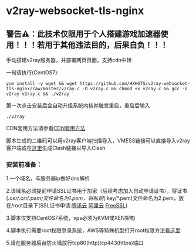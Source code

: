 # v2ray-websocket-tls-nginx

## 警告⚠：此技术仅限用于个人搭建游戏加速器使用！！！若用于其他违法目的，后果自负！！！

手动搭建v2ray服务器，并部署网页页面，支持cdn中转

一句话执行(CentOS7):

`yum install -y wget && wget https://github.com/HXHGTS/v2ray-websocket-tls-nginx/raw/master/v2ray.c -O v2ray.c && chmod +x v2ray.c && gcc -o v2ray v2ray.c && ./v2ray`

第一次点击安装后会自动升级系统内核并触发重启，重启后输入

`./v2ray`

CDN套用方法请参看[CDN套用方法](/cdn.md)

脚本生成的二维码可以用v2ray客户端扫描导入，VMESS链接可以直接导入v2ray客户端或在[这里](https://hxhgts.icu/ClashRuleTransfer/)生成Clash链接以导入Clash

### 安装前准备：

1.一个域名，与服务器ip做好dns解析

2.该域名必须提前申请SSL证书用于加密（后续考虑加入自动申请证书），将证书(*.cer/*.crt/*.pem)文件命名为1.pem，将私钥(*.key/*.pem)文件命名为2.pem，放在/root目录下(SSL证书申请:[腾讯云](https://console.cloud.tencent.com/ssl) [阿里云](https://common-buy.aliyun.com/?spm=5176.b5912525.0.0.3c07GExwGExwfv&commodityCode=cas) [FreeSSL](https://freessl.cn/))

3.脚本仅支持CentOS7系统，vps必须为KVM或XEN架构

4.脚本执行需要root权限登录系统，AWS等特殊机型打开root权限方法[看这里](https://hxhgts.github.io/AWSECSRoot/)

5.请在服务器后台防火墙放行tcp80(http)tcp443(https)端口
